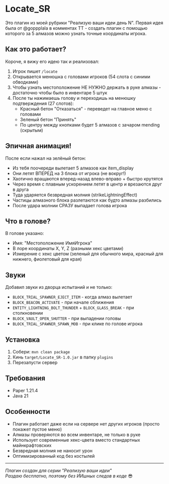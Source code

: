 # Locate_SR

Это плагин из моей рубрики "Реализую ваши идеи день N". Первая идея была от @goppplala в комментах ТТ - создать плагин с помощью которого за 5 алмазов можно узнать точные координаты игрока.

## Как это работает?

Короче, я вижу его идею так и реализовал:

1. Игрок пишет `/locate`
2. Открывается менюшка с головами игроков (54 слота с синими обводками)
3. Чтобы узнать местоположение НЕ НУЖНО держать в руке алмазы - достаточно чтобы было в инвентаре 5 штук
4. После ты нажимаешь голову и переходишь на менюшку подтверждения (27 слотов):
   - Красный бетон "Отказаться" - переведет на главное меню с головами
   - Зеленый бетон "Принять" 
   - По центру между кнопками будет 5 алмазов с зачаром mending (скрытым)

## Эпичная анимация!

После если нажал на зелёный бетон:
- Из тебя поочереди вылетает 5 алмазов как item_display 
- Они летят ВПЕРЕД на 3 блока от игрока (не вокруг!)
- Хаотично вращаются вперед-назад влево-вправо + быстро крутятся
- Через время с плавным ускорением летят в центр и врезаются друг в друга
- Туда ударяется безвредная молния (strikeLightningEffect)
- Частицы алмазного блока разлетаются как будто алмазы разбились
- После удара молнии СРАЗУ выпадает голова игрока

## Что в голове?

В голове указано:
- Имя: "Местоположение ИмяИгрока"
- В лоре координаты X, Y, Z (разными хекс цветами)
- Измерение с хекс цветом (зеленый для обычного мира, красный для нижнего, фиолетовый для края)

## Звуки

Добавил звуки из дворца испытаний и не только:
- `BLOCK_TRIAL_SPAWNER_EJECT_ITEM` - когда алмаз вылетает
- `BLOCK_BEACON_ACTIVATE` - при начале сближения
- `ENTITY_LIGHTNING_BOLT_THUNDER` + `BLOCK_GLASS_BREAK` - при столкновении
- `BLOCK_VAULT_OPEN_SHUTTER` - при выпадении головы
- `BLOCK_TRIAL_SPAWNER_SPAWN_MOB` - при клике по голове игрока

## Установка

1. Собери: `mvn clean package`
2. Кинь `target/Locate_SR-1.0.jar` в папку `plugins` 
3. Перезапусти сервер

## Требования

- Paper 1.21.4
- Java 21

## Особенности

- Плагин работает даже если на сервере нет других игроков (просто покажет пустое меню)
- Алмазы проверяются во всем инвентаре, не только в руке
- Использует современные хекс-цвета вместо стандартных майнкрафтовских
- Безвредная молния не наносит урон
- Оптимизированный код без костылей

---

*Плагин создан для серии "Реализую ваши идеи"*  
*Раздаю бесплатно, поэтому без ИИшных следов в коде* 😎